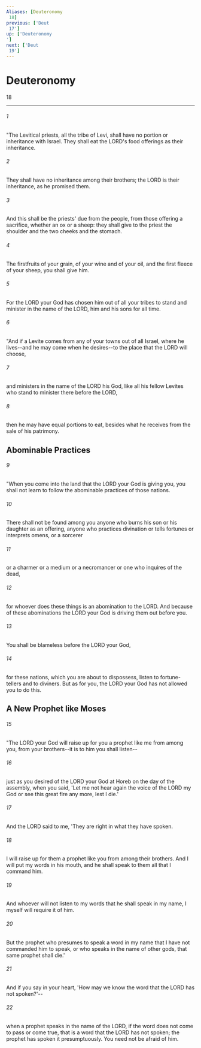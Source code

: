 ```yaml
---
Aliases: [Deuteronomy 18]
previous: ['Deut 17']
up: ['Deuteronomy']
next: ['Deut 19']
---
```

# Deuteronomy 18

***
 

###### 1 
"The Levitical priests, all the tribe of Levi, shall have no portion or inheritance with Israel. They shall eat the LORD's food offerings as their inheritance.  

###### 2 
They shall have no inheritance among their brothers; the LORD is their inheritance, as he promised them.  

###### 3 
And this shall be the priests' due from the people, from those offering a sacrifice, whether an ox or a sheep: they shall give to the priest the shoulder and the two cheeks and the stomach.  

###### 4 
The firstfruits of your grain, of your wine and of your oil, and the first fleece of your sheep, you shall give him.  

###### 5 
For the LORD your God has chosen him out of all your tribes to stand and minister in the name of the LORD, him and his sons for all time.  

###### 6 
"And if a Levite comes from any of your towns out of all Israel, where he lives--and he may come when he desires--to the place that the LORD will choose,  

###### 7 
and ministers in the name of the LORD his God, like all his fellow Levites who stand to minister there before the LORD,  

###### 8 
then he may have equal portions to eat, besides what he receives from the sale of his patrimony.  ## Abominable Practices  

###### 9 
"When you come into the land that the LORD your God is giving you, you shall not learn to follow the abominable practices of those nations.  

###### 10 
There shall not be found among you anyone who burns his son or his daughter as an offering, anyone who practices divination or tells fortunes or interprets omens, or a sorcerer  

###### 11 
or a charmer or a medium or a necromancer or one who inquires of the dead,  

###### 12 
for whoever does these things is an abomination to the LORD. And because of these abominations the LORD your God is driving them out before you.  

###### 13 
You shall be blameless before the LORD your God,  

###### 14 
for these nations, which you are about to dispossess, listen to fortune-tellers and to diviners. But as for you, the LORD your God has not allowed you to do this.  ## A New Prophet like Moses  

###### 15 
"The LORD your God will raise up for you a prophet like me from among you, from your brothers--it is to him you shall listen--  

###### 16 
just as you desired of the LORD your God at Horeb on the day of the assembly, when you said, 'Let me not hear again the voice of the LORD my God or see this great fire any more, lest I die.'  

###### 17 
And the LORD said to me, 'They are right in what they have spoken.  

###### 18 
I will raise up for them a prophet like you from among their brothers. And I will put my words in his mouth, and he shall speak to them all that I command him.  

###### 19 
And whoever will not listen to my words that he shall speak in my name, I myself will require it of him.  

###### 20 
But the prophet who presumes to speak a word in my name that I have not commanded him to speak, or who speaks in the name of other gods, that same prophet shall die.'  

###### 21 
And if you say in your heart, 'How may we know the word that the LORD has not spoken?'--  

###### 22 
when a prophet speaks in the name of the LORD, if the word does not come to pass or come true, that is a word that the LORD has not spoken; the prophet has spoken it presumptuously. You need not be afraid of him.
